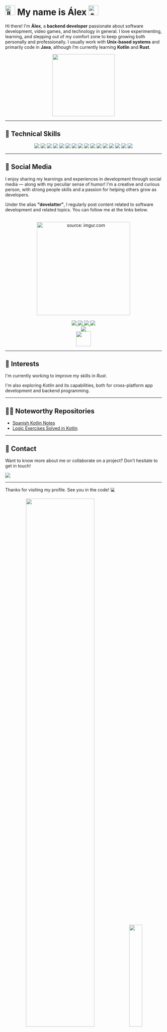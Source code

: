 # <img src="https://fonts.gstatic.com/s/e/notoemoji/latest/1f44b/512.gif" alt="👋" width="32" height="32"> My name is Álex <img src="https://fonts.gstatic.com/s/e/notoemoji/latest/2615/512.gif" alt="☕" width="32" height="32">

Hi there! I'm **Álex**, a **backend developer** passionate about software development, video games, and technology in general. I love experimenting, learning, and stepping out of my comfort zone to keep growing both personally and professionally. I usually work with **Unix-based systems** and primarily code in **Java**, although I’m currently learning **Kotlin** and **Rust**.

<div align="center">
    <img  src="https://i.giphy.com/UvPvsX9oMlMWs.webp" width="200dp" height="200dp"/> 
</div>

---

## 🚀 Technical Skills

<div align="center">
    <img src="https://img.shields.io/badge/Java-ED8B00?style=for-the-badge&logo=openjdk&logoColor=white"/>
    <img src="https://img.shields.io/badge/Rust-121011?style=for-the-badge&logo=rust&logoColor=white"/>
    <img src="https://img.shields.io/badge/Kotlin-9933ff?&style=for-the-badge&logo=kotlin&logoColor=white"/>
    <img src="https://img.shields.io/badge/Spring-6DB33F?style=for-the-badge&logo=spring&logoColor=white"/>
    <img src="https://img.shields.io/badge/Spring%20Boot-6DB33F?style=for-the-badge&logo=spring-boot&logoColor=white"/>
    <img src="https://img.shields.io/badge/Bash-121011?style=for-the-badge&logo=gnu-bash&logoColor=white"/>
    <img src="https://img.shields.io/badge/Python-3776AB?style=for-the-badge&logo=python&logoColor=white"/>
    <img src="https://img.shields.io/badge/JavaScript-F7DF1E?style=for-the-badge&logo=javascript&logoColor=black"/>
    <img src="https://img.shields.io/badge/HTML5-E34F26?style=for-the-badge&logo=html5&logoColor=white"/>
    <img src="https://img.shields.io/badge/CSS3-1572B6?style=for-the-badge&logo=css3&logoColor=white"/>
    <img src="https://img.shields.io/badge/Tailwind_CSS-38B2AC?style=for-the-badge&logo=tailwind-css&logoColor=white"/>
    <img src="https://img.shields.io/badge/MySQL-00000F?style=for-the-badge&logo=mysql&logoColor=white"/>
    <img src="https://img.shields.io/badge/PostgreSQL-316192?style=for-the-badge&logo=postgresql&logoColor=white"/>
    <img src="https://img.shields.io/badge/SQLite-07405E?style=for-the-badge&logo=sqlite&logoColor=white"/>
    <img src="https://img.shields.io/badge/Hibernate-59666C?style=for-the-badge&logo=Hibernate&logoColor=white"/>
    <img src="https://img.shields.io/badge/GIT-E44C30?style=for-the-badge&logo=git&logoColor=white"/>
</div>

---

## 📱 Social Media

I enjoy sharing my learnings and experiences in development through social media — along with my peculiar sense of humor! I'm a creative and curious person, with strong people skills and a passion for helping others grow as developers.

Under the alias **"develatter"**, I regularly post content related to software development and related topics. You can follow me at the links below.

<div align="center">
    <br/>
    <img src="https://imgur.com/0GXsD6T.png" width="300dp" title="source: imgur.com" />
    <br/><br/>
</div>

<div align="center">
    <a href="https://www.instagram.com/develatter">
        <img src="https://img.shields.io/badge/Instagram-E4405F?style=for-the-badge&logo=instagram&logoColor=white" />
    </a>
    <a href="https://www.tiktok.com/@develatter">
        <img src="https://img.shields.io/badge/TikTok-000000?style=for-the-badge&logo=tiktok&logoColor=white" />
    </a>
    <a href="https://www.linkedin.com/in/develatter">
        <img src="https://img.shields.io/badge/LinkedIn-0077B5?style=for-the-badge&logo=linkedin&logoColor=white" />
    </a>
    <a href="https://www.youtube.com/@develatter">
        <img src="https://img.shields.io/badge/YouTube-FF0000?style=for-the-badge&logo=youtube&logoColor=white" />
    </a>
</div>
<div align="center">
    <a href="https://linktr.ee/develatter">
        <img src="https://img.shields.io/badge/linktree-39E09B?style=for-the-badge&logo=linktree&logoColor=white"/>
    </a>
</div>
<div align="center">
    <img src="https://i.giphy.com/XzvSDZo3pCQY9In3kD.webp" width="48" height="48"  />
</div>

---

## 🌱 Interests

I'm currently working to improve my skills in *Rust*.

I'm also exploring *Kotlin* and its capabilities, both for cross-platform app development and backend programming.

---

## 👨‍💻 Noteworthy Repositories

* [Spanish Kotlin Notes](https://github.com/develatter/apuntes-de-kotlin)
* [Logic Exercises Solved in Kotlin](https://github.com/develatter/KotlinPractice)

---

## 📧 Contact

Want to know more about me or collaborate on a project? Don’t hesitate to get in touch!

<div align="start">
    <a href="mailto:lattecast@gmail.com">
        <img src="https://img.shields.io/badge/Email%20me!-5577B5?style=for-the-badge&logo=gmail&logoColor=white"/>
    </a>
</div>

---

Thanks for visiting my profile. See you in the code! 💻

<div align="center" >
    <img src="https://github-readme-stats.vercel.app/api?username=develatter&show_icons=true&theme=dracula" width="66%"/>
    <img src="https://github-readme-stats.vercel.app/api/top-langs?username=develatter&theme=dracula" width="29%"/>    
</div>

---
